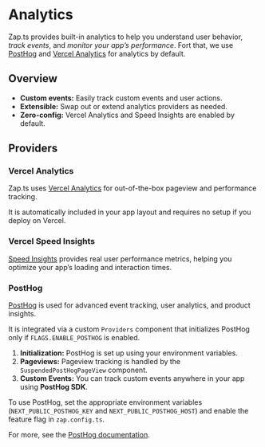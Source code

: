 # Analytics

Zap.ts provides built-in analytics to help you understand user behavior, _track events_, and _monitor your app’s performance_. Fort that, we use [PostHog](https://posthog.com/) and [Vercel Analytics](https://vercel.com/docs/analytics) for analytics by default.

## Overview

- **Custom events:** Easily track custom events and user actions.
- **Extensible:** Swap out or extend analytics providers as needed.
- **Zero-config:** Vercel Analytics and Speed Insights are enabled by default.

## Providers

### Vercel Analytics

Zap.ts uses [Vercel Analytics](https://vercel.com/docs/analytics) for out-of-the-box pageview and performance tracking.  

It is automatically included in your app layout and requires no setup if you deploy on Vercel.

### Vercel Speed Insights

[Speed Insights](https://vercel.com/docs/speed-insights) provides real user performance metrics, helping you optimize your app’s loading and interaction times.

### PostHog

[PostHog](https://posthog.com/) is used for advanced event tracking, user analytics, and product insights.  

It is integrated via a custom `Providers` component that initializes PostHog only if `FLAGS.ENABLE_POSTHOG` is enabled.

1. **Initialization:** PostHog is set up using your environment variables.
2. **Pageviews:** Pageview tracking is handled by the `SuspendedPostHogPageView` component.
3. **Custom Events:** You can track custom events anywhere in your app using **PostHog SDK**.

To use PostHog, set the appropriate environment variables (`NEXT_PUBLIC_POSTHOG_KEY` and `NEXT_PUBLIC_POSTHOG_HOST`) and enable the feature flag in `zap.config.ts`.

For more, see the [PostHog documentation](https://posthog.com/docs).
